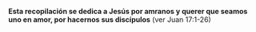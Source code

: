 
__Esta recopilación se dedica a Jesús por amranos y querer que seamos
uno en amor, por hacernos sus discípulos__
(ver Juan 17:1-26)
